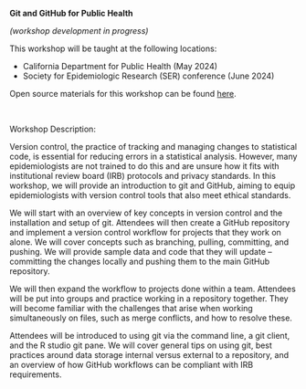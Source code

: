 **Git and GitHub for Public Health**

*(workshop development in progress)*
<br/>


This workshop will be taught at the following locations:  

- California Department for Public Health (May 2024)
- Society for Epidemiologic Research (SER) conference (June 2024)

Open source materials for this workshop can be found [here](https://git-for-public-health.netlify.app/).

<br/>

Workshop Description:

Version control, the practice of tracking and managing changes to statistical code, is essential for reducing errors in a statistical analysis. However, many epidemiologists are not trained to do this and are unsure how it fits with institutional review board (IRB) protocols and privacy standards. In this workshop, we will provide an introduction to git and GitHub, aiming to equip epidemiologists with version control tools that also meet ethical standards.

We will start with an overview of key concepts in version control and the installation and setup of git. Attendees will then create a GitHub repository and implement a version control workflow for projects that they work on alone. We will cover concepts such as branching, pulling, committing, and pushing. We will provide sample data and code that they will update – committing the changes locally and pushing them to the main GitHub repository.

We will then expand the workflow to projects done within a team. Attendees will be put into groups and practice working in a repository together. They will become familiar with the challenges that arise when working simultaneously on files, such as merge conflicts, and how to resolve these.

Attendees will be introduced to using git via the command line, a git client, and the R studio git pane. We will cover general tips on using git, best practices around data storage internal versus external to a repository, and an overview of how GitHub workflows can be compliant with IRB requirements.


